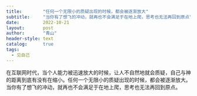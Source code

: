 ```yaml
---
title:        "任何一个无限小的质疑出现的时候，都会被逐渐放大"
subtitle:     "当你有了想飞的冲动，就再也不会满足于在地上爬，思考也无法再回到原点"
date:         2022-10-21
layout:       post
author:       "青山"
header-style: text
catalog:      true
tags:
  - 见自己
---
```


在互联网时代，当个人能力被迅速放大的时候，让人不自然地就会质疑，自己与神的距离到底有没有在缩小。任何一个无限小的质疑出现的时候，都会被逐渐放大。当你有了想飞的冲动，就再也不会满足于在地上爬，思考也无法再回到原点。